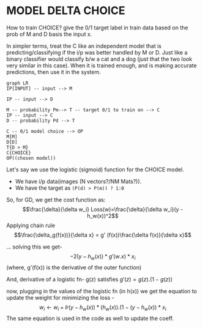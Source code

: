 # MODEL DELTA CHOICE


How to train CHOICE?
give the 0/1 target label in train data based on the prob of M and D basis the input x.

In simpler terms, treat the C like an independent model that is predicting/classifying if the i/p was better handled by M or D. Just like a binary classifier would classify b/w a cat and a dog (just that the two look very similar in this case). When it is trained enough, and is making accurate predictions, then use it in the system.

```mermaid
graph LR
IP[INPUT] -- input --> M

IP -- input --> D

M -- probability Pm--> T -- target 0/1 to train on --> C
IP -- input --> C
D -- probability Pd --> T

C -- 0/1 model choice --> OP
M[M]
D[D]
T{D > M}
C{CHOICE}
OP((chosen model))
```

Let's say we use the logistic (sigmoid) function for the CHOICE model.
* We have i/p data(images (N vectors?/NM Mats?)).
* We have the target as `(P(d) > P(m)) ? 1:0`
 

So, for GD, we get the cost function as:
$$\frac{\delta}{\delta w_i} Loss(w)=\frac{\delta}{\delta w_i}(y - h_w(x))^2$$
Applying chain rule $$\frac{\delta_g(f(x))}{\delta x} = g' (f(x))\frac{\delta f(x)}{\delta x}$$

... solving this we get-  $$-2(y-h_w(x)) * g'(w.x)*x_i$$
(where, g'(f(x)) is the derivative of the outer function)

And, derivative of a logistic fn- g(z) satisfies $g'(z) = g(z) . (1-g(z))$  

now, plugging in the values of the logistic fn (in h(x)) we get the equation to update the weight for minimizing the loss - 
$$w_i \leftarrow w_i + lr(y-h_w(x)) * (h_w(x)).(1-(y-h_w(x)) * x_i$$
The same equation is used in the code as well to update the coeff.
